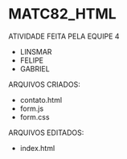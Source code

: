 # MATC82_HTML
ATIVIDADE FEITA PELA EQUIPE 4
- LINSMAR
- FELIPE
- GABRIEL

ARQUIVOS CRIADOS:

- contato.html
- form.js
- form.css

ARQUIVOS EDITADOS:

- index.html
